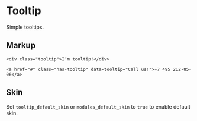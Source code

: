 # Tooltip

Simple tooltips.


## Markup

	<div class="tooltip">I’m tooltip!</div>

	<a href="#" class="has-tooltip" data-tooltip="Call us!">+7 495 212-85-06</a>


## Skin

Set `tooltip_default_skin` or `modules_default_skin` to `true` to enable default skin.
